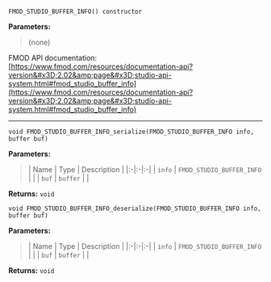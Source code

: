 
`FMOD_STUDIO_BUFFER_INFO() constructor`

**Parameters:**

> (none)

FMOD API documentation: [https://www.fmod.com/resources/documentation-api?version&#x3D;2.02&amp;page&#x3D;studio-api-system.html#fmod_studio_buffer_info](https://www.fmod.com/resources/documentation-api?version&#x3D;2.02&amp;page&#x3D;studio-api-system.html#fmod_studio_buffer_info)

---


`void FMOD_STUDIO_BUFFER_INFO_serialize(FMOD_STUDIO_BUFFER_INFO info, buffer buf)`

**Parameters:**

> | Name | Type | Description |
  |:-|:-|:-|
  | `info` | `FMOD_STUDIO_BUFFER_INFO` |  |
  | `buf` | `buffer` |  |

**Returns:** `void`



`void FMOD_STUDIO_BUFFER_INFO_deserialize(FMOD_STUDIO_BUFFER_INFO info, buffer buf)`

**Parameters:**

> | Name | Type | Description |
  |:-|:-|:-|
  | `info` | `FMOD_STUDIO_BUFFER_INFO` |  |
  | `buf` | `buffer` |  |

**Returns:** `void`


